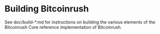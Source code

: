 Building Bitcoinrush
================

See doc/build-*.md for instructions on building the various
elements of the Bitcoinrush Core reference implementation of Bitcoinrush.
